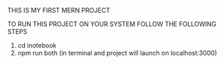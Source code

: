 THIS IS MY FIRST MERN PROJECT

TO RUN THIS PROJECT ON YOUR SYSTEM FOLLOW THE FOLLOWING STEPS

1. cd inotebook
2. npm run both (in terminal and project will launch on localhost:3000)
